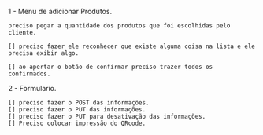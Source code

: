 1 - Menu de adicionar Produtos.

    preciso pegar a quantidade dos produtos que foi escolhidas pelo cliente.

    [] preciso fazer ele reconhecer que existe alguma coisa na lista e ele precisa exibir algo.

    [] ao apertar o botão de confirmar preciso trazer todos os confirmados.

2 - Formulario.

    [] preciso fazer o POST das informações.
    [] preciso fazer o PUT das informações.
    [] preciso fazer o PUT para desativação das informações.
    [] Preciso colocar impressão do QRcode.
